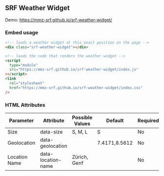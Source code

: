 ## SRF Weather Widget

Demo: https://mmz-srf.github.io/srf-weather-widget/

### Embed usage

```html
<!-- loads a weather widget at this exact position on the page -->
<div class="srf-weather-widget"></div>

<!-- loads the code that renders the weather widget -->
<script
  type="module"
  src="https://mmz-srf.github.io/srf-weather-widget/index.js"
></script>
<link
  rel="stylesheet"
  href="https://mmz-srf.github.io/srf-weather-widget/index.css"
/>
```

### HTML Attributes

| Parameter     | Attribute          | Possible Values | Default       | Required |
| ------------- | ------------------ | --------------- | ------------- | -------- |
| Size          | data-size          | S, M, L         | S             | No       |
| Geolocation   | data-geolocation   |                 | 7.4171,8.5612 | No       |
| Location Name | data-location-name | Zürich, Genf    |               | No       |
